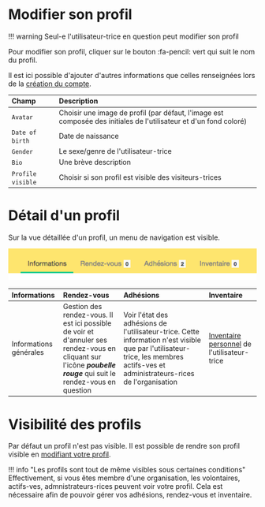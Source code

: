 # Modifier son profil 

!!! warning 
    Seul-e l'utilisateur-trice en question peut modifier son profil 

Pour modifier son profil, cliquer sur le bouton :fa-pencil: vert qui suit le nom du profil.

Il est ici possible d'ajouter d'autres informations que celles renseignées lors de la [création du compte](create-account.md).

| Champ | Description |
|:--|:--|
| ```Avatar``` | Choisir une image de profil (par défaut, l'image est composée des initiales de l'utilisateur et d'un fond coloré) |
| ```Date of birth``` | Date de naissance | 
| ```Gender``` | Le sexe/genre de l'utilisateur-trice | 
| ```Bio ```| Une brève description | 
| ```Profile visible ```| Choisir si son profil est visible des visiteurs-trices |

# Détail d'un profil 

Sur la vue détaillée d'un profil, un menu de navigation est visible. 

![profil](../assets/profil-banner.png)

| Informations | Rendez-vous | Adhésions | Inventaire |
|:--|:--|:--|:--|
| Informations générales | Gestion des rendez-vous. Il est ici possible de voir et d'annuler ses rendez-vous en cliquant sur l'icône ***poubelle rouge*** qui suit le rendez-vous en question | Voir l'état des adhésions de l'utilisateur-trice. Cette information n'est visible que par l'utilisateur-trice, les membres actifs-ves et administrateurs-rices de l'organisation | [Inventaire personnel](../stuffs-device/inventory.md#inventaire-utilisateur) de l'utilisateur-trice |

# Visibilité des profils 

Par défaut un profil n'est pas visible. Il est possible de rendre son profil visible en [modifiant votre profil](#modifier-son-profil). 

!!! info "Les profils sont tout de même visibles sous certaines conditions"
    Effectivement, si vous êtes membre d'une organisation, les volontaires, actifs-ves, admnistrateurs-rices peuvent voir votre profil. Cela est nécessaire afin de pouvoir gérer vos adhésions, rendez-vous et inventaire.
